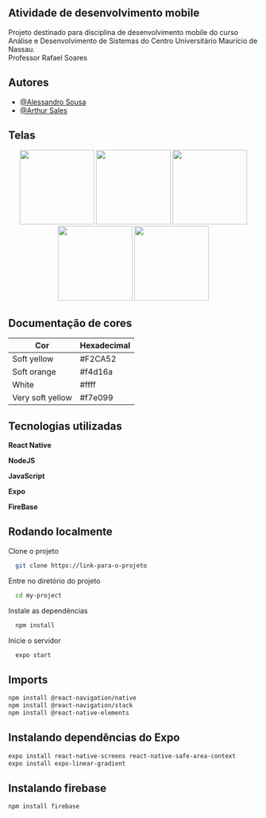 
## Atividade de desenvolvimento mobile

Projeto destinado para disciplina de desenvolvimento mobile do curso Análise e Desenvolvimento de Sistemas do Centro Universitário Maurício de Nassau.<br>
Professor Rafael Soares


## Autores

- [@Alessandro Sousa](https://github.com/AlessandroSousaa)
- [@Arthur Sales](https://github.com/Arthur-Harley)

## Telas

<div align="center">

  <img src="https://user-images.githubusercontent.com/92834495/171284543-3f9ff8ec-5491-4ef8-866c-3dfc6f14bcbe.PNG" width="150px" />
  <img src="https://user-images.githubusercontent.com/92834495/171284547-826f73c8-0381-40b9-a6b9-b59d818e2bc2.PNG" width="150px" />
  <img src="https://user-images.githubusercontent.com/92834495/171284552-12c80db6-cb3f-4aae-a9a9-5895006c7a2d.PNG" width="150px" />
  <img src="https://user-images.githubusercontent.com/92834495/171284559-a0f18c93-b1da-4661-b097-bf062804ffca.PNG" width="150px" />
  <img src="https://user-images.githubusercontent.com/92834495/171296208-bd874ed7-c56c-42cc-a7f0-cedf0cd506a7.PNG" width="150px" />


</div>

## Documentação de cores

| Cor               | Hexadecimal                                                      |
| ----------------- | ---------------------------------------------------------------- |
| Soft yellow       | #F2CA52 |
| Soft orange       | #f4d16a |
| White             | #ffff   |
| Very soft yellow  | #f7e099 |



## Tecnologias utilizadas

**React Native** 

**NodeJS** 

**JavaScript** 

**Expo**

**FireBase**

## Rodando localmente

Clone o projeto

```bash
  git clone https://link-para-o-projeto
```

Entre no diretório do projeto

```bash
  cd my-project
```

Instale as dependências

```bash
  npm install
```

Inicie o servidor

```bash
  expo start
```

## Imports

```bash
npm install @react-navigation/native
npm install @react-navigation/stack
npm install @react-native-elements
```

## Instalando dependências do Expo
```bash
expo install react-native-screens react-native-safe-area-context
expo install expo-linear-gradient
```


## Instalando firebase
```bash
npm install firebase
```




